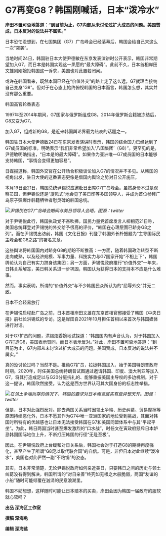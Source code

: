 # G7再变G8？韩国刚喊话，日本“泼冷水”

**岸田不置可否地答道：“到目前为止，G7内部从未讨论过扩大成员的问题。美国赞成，日本反对的说法并不属实。”**

日本恐怕没想到，在七国集团（G7）广岛峰会已经落幕后，韩国会给自己来这么一次“突袭”。

当地时间24日，韩国驻日本大使尹德敏在东京发表演讲时公开表示，韩国非常期望加入G7，而日本是韩国实现这一夙愿的“最大障碍”。此前不久，日本首相岸田文雄刚刚婉拒韩国这一诉求，美国也对此置若罔闻。

或许在韩国看来，既然本国已经在“价值外交”的路上走了这么远，G7就理当接纳自己变身“G8”。但对于在心态上始终俯视韩国的日本而言，韩国怎么想，其实并没有那么重要。

韩国高官轮番表态

1997年至2014年期间，G7国家与俄罗斯组成G8。2014年俄罗斯会籍被冻结后，G8又变为G7。

加入G7，组成新的G8，是近来韩国舆论界最为热衷的话题之一。

韩国驻日本大使尹德敏24日在东京发表演讲时表示，韩国的综合国力已经达到了G7成员国的标准，明确表示“我们非常希望加入‘八国集团’（G8）”。更罕见的是，尹德敏明确指出，“日本是的最大障碍”。如果作为亚洲唯一G7成员国的日本能够支持韩国，“事情会变得更加容易”。

日媒报道称，韩国外交官在公开场合积极谈论加入G7的情况并不多见。从韩国的视角出发，驻日大使的这番表态更像是借国内舆论之势对日公开施压。

本月19日至21日，韩国总统尹锡悦应邀赴日出席G7广岛峰会。虽然身份不过是观察员国，但尹锡悦还是“旋风式”地会见了美日印等多国领导人，并成为首位参拜广岛原子弹爆炸韩籍牺牲者慰灵碑的韩国总统。

![](https://inews.gtimg.com/om_bt/OZqGbC8ShKNoP6kupP9uM2Ug8fKaybYl7ZtM27URiCNdcAA/1000)_尹锡悦在G7广岛峰会期间与美日领导人会晤。图源：twitter_

对于尹锡悦此行，韩国执政党不吝吹捧。国民力量党首席发言人柳相范21日称，美国总统拜登对尹锡悦的外交给予很高的评价，“韩国在心理层面已跻身G8之列”。而在尹锡悦出访前，韩国《文化日报》刊登了韩国外长朴振题为“主导国际民主峰会和G8之路”的署名文章。

这些舆论将韩国国内对跻身G8的期盼不断推高：一方面，随着韩国政治转型不断走向成熟，以及经济规模、军事力量、科技实力与G7国家开始“不相上下”，韩国舆论认为自己有实力跻身该集团；另一方面，尹锡悦政府推行“价值外交”一年来，日韩关系解冻，美日韩关系进一步巩固，韩国认为获得日本的支持本不应是什么难事。

然而，事实表明，所谓的“价值外交”与不少韩国民众所认为的“屈辱外交”并无二致。

日本不会轻易放行

在尹锡悦启程赴广岛之前，日本首相岸田文雄在东京首相官邸接受了韩国《中央日报》前社长洪锡炫的专访。这是岸田自2021年10月担任首相以来首次与韩国媒体进行对话。

对于G7扩员的问题，洪锡炫委婉地试探道：“韩国国内有声音认为，对于韩国加入G7打造G8，美国表示赞同，而日本表示反对。”对此，岸田不置可否地答道：“到目前为止，G7内部从未讨论过扩大成员的问题。美国赞成，日本反对的说法并不属实。”

真的没讨论过吗？当然不是。推动G7扩员，拉拢韩国加入，始于美国特朗普政府时期。2020年，时任美国总统特朗普试图通过邀请韩国、印度、澳大利亚等加入G7，将其打造成足以与G20分庭抗礼的、能够重振美国主导权的多边机制。对于这一提议，韩国欣然接受，认为这是西方世界认可其大国身份的标志性举措。

![](https://inews.gtimg.com/om_bt/OTpABCzhgMy9En0n2HRS7ecdIi3QG-H2OuTuWtb9GZxF4AA/1000)_在领土争端尚存的情况下，韩国的要求对日本而言属实有些异想天开。图源：twitter_

但是，日本对此强烈反对。除去两国关系当时因领土争端、历史纠葛、贸易摩擦等原因持续恶化外，日本不愿其作为G7中唯一亚洲国家的地位受到挑战，其面对韩国时所特有的优越感也让日本无法接受韩国在G7和美国同盟体系中与其“平起平坐”。为此，韩日两国当时甚至爆发激烈的“口水战”，时任文在寅政府怒斥日本妒忌韩国国际地位上升，不断打压韩国的行径“无耻至极”。

因此，在尹锡悦政府上台缓和对日关系后，韩国社会对于打造G8的期待再度强化，甚至产生了所谓“G8足以取代联合国”的自信。可是，非但日本对此继续“泼冷水”，美国也对此俨然一副“不粘锅”的姿态。

其实，日本非常清楚，无论尹锡悦政府如何亲近美日，只要韩日之间的历史与领土纠葛没有得到解决，韩国所谓的“对日亲善”终究如无根之木般脆弱，两国“友谊的小船”随时可能倾覆在汹涌的民意浪潮里。

韩国不妨想想，这样随时可能让日本赔本的买卖，岸田会因为韩国一届政府的服软就心软吗？

**出品 深海区工作室**

**撰稿 深海龟**

**编辑 深海盐**

